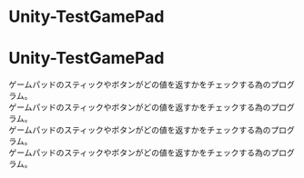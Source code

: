 # Unity-TestGamePad
# Unity-TestGamePad
ゲームパッドのスティックやボタンがどの値を返すかをチェックする為のプログラム。  
ゲームパッドのスティックやボタンがどの値を返すかをチェックする為のプログラム。  
ゲームパッドのスティックやボタンがどの値を返すかをチェックする為のプログラム。  
ゲームパッドのスティックやボタンがどの値を返すかをチェックする為のプログラム。  
